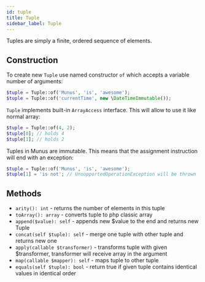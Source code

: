 ```yaml
---
id: tuple
title: Tuple
sidebar_label: Tuple
---
```


Tuples are simply a finite, ordered sequence of elements.

## Construction

To create new `Tuple` use named constructor `of`
which accepts a variable number of arguments:

```php
$tuple = Tuple::of('Munus', 'is', 'awesome');
$tuple = Tuple::of('currentTime', new \DateTimeImmutable());
```

`Tuple` implements built-in `ArrayAccess` interface. This will allow to use it like normal array:

```php
$tuple = Tuple::of(4, 2);
$tuple[0]; // holds 4
$tuple[1]; // holds 2
``` 

Tuples in Munus are immutable. This means that the assignment instruction will end with an exception:

```php
$tuple = Tuple::of('Munus', 'is', 'awesome');
$tuple[1] = 'is not'; // UnsupportedOperationException will be thrown
```

## Methods  

 - `arity(): int` - returns the number of elements in this tuple
 - `toArray(): array` - converts tuple to php classic array
 - `append($value): self` - appends new $value to the end and returns new Tuple
 - `concat(self $tuple): self` - merge one tuple with other tuple and returns new one
 - `apply(callable $transformer)` - transforms tuple with given $transformer, transformer will receive array in the argument
 - `map(callable $mapper): self` - maps tuple to other tuple
 - `equals(self $tuple): bool` - return true if given tuple contains identical values in identical order 
